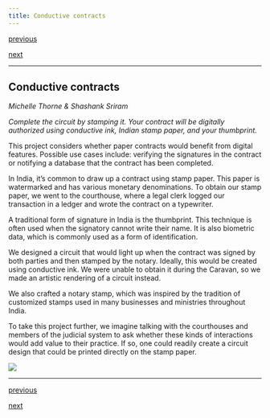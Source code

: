 ```yaml
---
title: Conductive contracts
---
```


<div id="nav">
  <p class="alignleft"><a href="3_03.html">previous</a></p>
  <p class="alignright"><a href="3_05.html">next</a></p>
  <div style="clear: both;"></div>
</div>

---

## Conductive contracts
_Michelle Thorne & Shashank Sriram_

_Complete the circuit by stamping it. Your contract will be digitally authorized using conductive ink, Indian stamp paper, and your thumbprint._

This project considers whether paper contracts would benefit from digital features. Possible use cases include: verifying the signatures in the contract or notifying a database that the contract has been completed.

In India, it’s common to draw up a contract using stamp paper. This paper is watermarked and has various monetary denominations. To obtain our stamp paper, we went to the courthouse, where a legal clerk logged our transaction in a ledger and wrote the contract on a typewriter.

A traditional form of signature in India is the thumbprint. This technique is often used when the signatory cannot write their name. It is also biometric data, which is commonly used as a form of identification.

We designed a circuit that would light up when the contract was signed by both parties and then stamped by the notary. Ideally, this would be created using conductive ink. We were unable to obtain it during the Caravan, so we made an artistic rendering of a circuit instead.

We also crafted a notary stamp, which was inspired by the tradition of customized stamps used in many businesses and ministries throughout India.

To take this project further, we imagine talking with the courthouses and members of the judicial system to ask whether these kinds of interactions would add value to their practice. If so, one could readily create a circuit design that could be printed directly on the stamp paper.

![](images/21.jpg)

---

<div id="nav">
  <p class="alignleft"><a href="3_03.html">previous</a></p>
  <p class="alignright"><a href="3_05.html">next</a></p>
  <div style="clear: both;"></div>
</div>